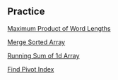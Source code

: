 ## Practice

[Maximum Product of Word Lengths](https://github.com/nghoanglong/DataStructures-Algorithms-CheatSheet/blob/master/18%20PRACTICE/maximum_POW.py)

[Merge Sorted Array](https://github.com/nghoanglong/DataStructures-Algorithms-CheatSheet/blob/master/18%20PRACTICE/merge_2sorted_arrays.py)

[Running Sum of 1d Array](https://github.com/nghoanglong/DataStructures-Algorithms-CheatSheet/blob/master/18%20PRACTICE/sum_of_1d_array.py)

[Find Pivot Index](https://github.com/nghoanglong/DataStructures-Algorithms-CheatSheet/blob/master/18%20PRACTICE/find_pivot_index.py)